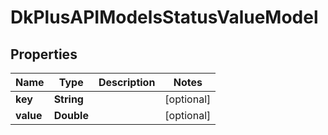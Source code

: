 
# DkPlusAPIModelsStatusValueModel

## Properties
Name | Type | Description | Notes
------------ | ------------- | ------------- | -------------
**key** | **String** |  |  [optional]
**value** | **Double** |  |  [optional]



